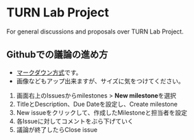 # TURN Lab Project
For general discussions and proposals over TURN Lab Project.
## Githubでの議論の進め方
- [マークダウン方式](https://docs.github.com/ja/github/writing-on-github/basic-writing-and-formatting-syntax)です。
- 画像などもアップ出来ますが、サイズに気をつけてください。
1. 画面右上のIssuesからmilestones > **New milestone**を選択
2. TitleとDescription、Due Dateを設定し、Create milestone
3. New issueをクリックして、作成したMilestoneと担当者を設定
4. 各Issueに対してコメントをぶら下げていく
5. 議論が終了したらClose issue
